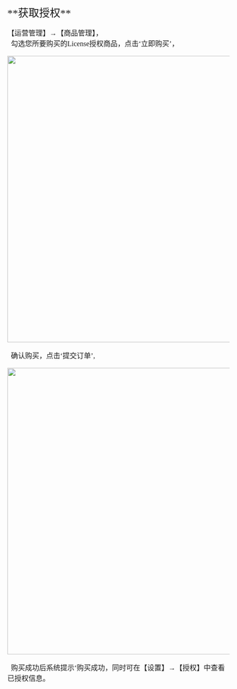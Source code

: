 

  <p id="获取授权"></p>
 <font face="方正正黑简体" size=5 >**获取授权**  </font> 
 </br></br>
<font face="中易宋体" size=3>【运营管理】→【商品管理】，
</br>&ensp;勾选您所要购买的License授权商品，点击‘立即购买’，
</font>
</br></br>
<img src="https://oneprocloud.oss-cn-beijing.aliyuncs.com/images/image_hm_saas/6.png" width="650">
</br></br>
<font face="中易宋体" size=3>&ensp;确认购买，点击‘提交订单’,
</font>
</br></br>
<img src="https://oneprocloud.oss-cn-beijing.aliyuncs.com/images/image_hm_saas/7.png" width="650">
</br></br>
<font face="中易宋体" size=3>&ensp;购买成功后系统提示‘购买成功，同时可在【设置】→【授权】中查看已授权信息。
</font>
 
